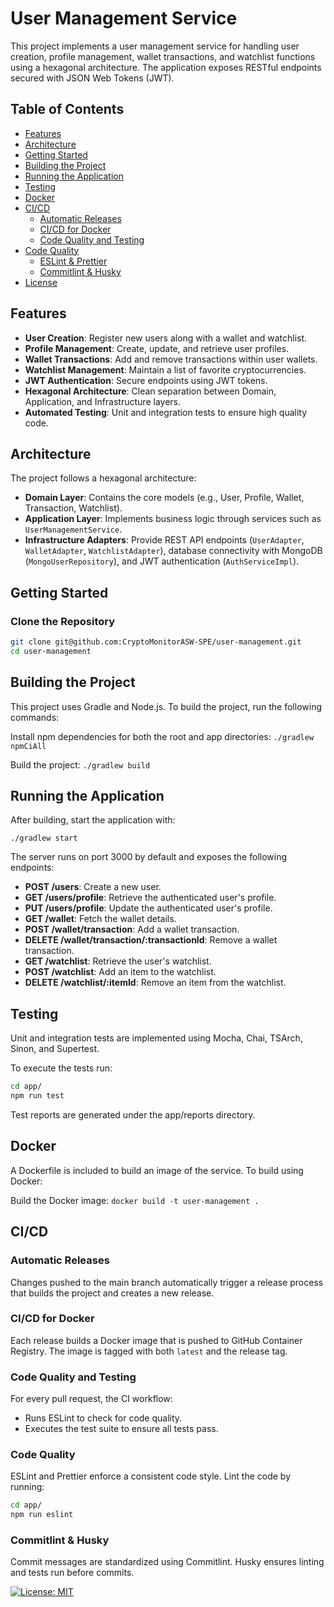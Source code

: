 # User Management Service

This project implements a user management service for handling user creation, profile management, wallet transactions, and watchlist functions using a hexagonal architecture. The application exposes RESTful endpoints secured with JSON Web Tokens (JWT).

## Table of Contents

- [Features](#features)
- [Architecture](#architecture)
- [Getting Started](#getting-started)
- [Building the Project](#building-the-project)
- [Running the Application](#running-the-application)
- [Testing](#testing)
- [Docker](#docker)
- [CI/CD](#cicd)
  - [Automatic Releases](#automatic-releases)
  - [CI/CD for Docker](#cicd-for-docker)
  - [Code Quality and Testing](#code-quality-and-testing)
- [Code Quality](#code-quality)
  - [ESLint & Prettier](#eslint--prettier)
  - [Commitlint & Husky](#commitlint--husky)
- [License](#license)

## Features

- **User Creation**: Register new users along with a wallet and watchlist.
- **Profile Management**: Create, update, and retrieve user profiles.
- **Wallet Transactions**: Add and remove transactions within user wallets.
- **Watchlist Management**: Maintain a list of favorite cryptocurrencies.
- **JWT Authentication**: Secure endpoints using JWT tokens.
- **Hexagonal Architecture**: Clean separation between Domain, Application, and Infrastructure layers.
- **Automated Testing**: Unit and integration tests to ensure high quality code.

## Architecture

The project follows a hexagonal architecture:

- **Domain Layer**: Contains the core models (e.g., User, Profile, Wallet, Transaction, Watchlist).
- **Application Layer**: Implements business logic through services such as `UserManagementService`.
- **Infrastructure Adapters**: Provide REST API endpoints (`UserAdapter`, `WalletAdapter`, `WatchlistAdapter`), database connectivity with MongoDB (`MongoUserRepository`), and JWT authentication (`AuthServiceImpl`).

## Getting Started

### Clone the Repository

```bash
git clone git@github.com:CryptoMonitorASW-SPE/user-management.git
cd user-management
```

## Building the Project
This project uses Gradle and Node.js. To build the project, run the following commands:

Install npm dependencies for both the root and app directories:
`./gradlew npmCiAll`

Build the project:
`./gradlew build`

## Running the Application

After building, start the application with:

`./gradlew start`

The server runs on port 3000 by default and exposes the following endpoints:

- **POST /users**: Create a new user.
- **GET /users/profile**: Retrieve the authenticated user's profile.
- **PUT /users/profile**: Update the authenticated user's profile.
- **GET /wallet**: Fetch the wallet details.
- **POST /wallet/transaction**: Add a wallet transaction.
- **DELETE /wallet/transaction/:transactionId**: Remove a wallet transaction.
- **GET /watchlist**: Retrieve the user's watchlist.
- **POST /watchlist**: Add an item to the watchlist.
- **DELETE /watchlist/:itemId**: Remove an item from the watchlist.

## Testing

Unit and integration tests are implemented using Mocha, Chai, TSArch, Sinon, and Supertest.

To execute the tests run:

```bash
cd app/
npm run test
```

Test reports are generated under the app/reports directory.

## Docker
A Dockerfile is included to build an image of the service. To build using Docker:

Build the Docker image:
```docker build -t user-management .```

## CI/CD

### Automatic Releases

Changes pushed to the main branch automatically trigger a release process that builds the project and creates a new release.

### CI/CD for Docker

Each release builds a Docker image that is pushed to GitHub Container Registry. The image is tagged with both `latest` and the release tag.

### Code Quality and Testing

For every pull request, the CI workflow:

-   Runs ESLint to check for code quality.
-   Executes the test suite to ensure all tests pass.

### Code Quality

ESLint and Prettier enforce a consistent code style. Lint the code by running:

```bash
cd app/
npm run eslint
```

### Commitlint & Husky
Commit messages are standardized using Commitlint. Husky ensures linting and tests run before commits.

[![License: MIT](https://img.shields.io/badge/License-MIT-yellow.svg)](https://opensource.org/licenses/MIT)